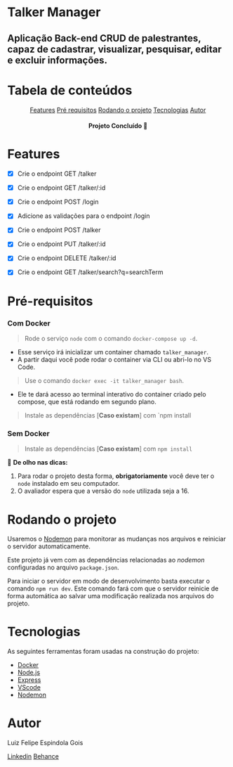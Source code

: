 # Talker Manager

## Aplicação Back-end CRUD de palestrantes, capaz de cadastrar, visualizar, pesquisar, editar e excluir informações.

# Tabela de conteúdos

<p align="center">
  <a href="#features">Features</a>
  <a href="#requisitos">Pré requisitos</a>
  <a href="#rodando">Rodando o projeto</a>
  <a href="#tech">Tecnologias</a>
  <a href="#autor">Autor</a>
</p>

<h4 align="center"> 
	Projeto Concluído 🚀
</h4>

<h1 id="features">Features</h1>

- [x] Crie o endpoint GET /talker
- [x] Crie o endpoint GET /talker/:id
- [x] Crie o endpoint POST /login
- [x] Adicione as validações para o endpoint /login
- [x] Crie o endpoint POST /talker
- [x] Crie o endpoint PUT /talker/:id
- [x] Crie o endpoint DELETE /talker/:id
- [x] Crie o endpoint GET /talker/search?q=searchTerm


<h1 id="requisitos">Pré-requisitos</h1>

 ### Com Docker
 
  > Rode o serviço `node` com o comando `docker-compose up -d`.
  - Esse serviço irá inicializar um container chamado `talker_manager`.
  - A partir daqui você pode rodar o container via CLI ou abri-lo no VS Code.

  > Use o comando `docker exec -it talker_manager bash`.
  - Ele te dará acesso ao terminal interativo do container criado pelo compose, que está rodando em segundo plano.

  > Instale as dependências [**Caso existam**] com `npm install

  ### Sem Docker
  
  > Instale as dependências [**Caso existam**] com `npm install`

  :eyes: **De olho nas dicas:** 
  1. Para rodar o projeto desta forma, **obrigatoriamente** você deve ter o `node` instalado em seu computador.
  2. O avaliador espera que a versão do `node` utilizada seja a 16.


<h1 id="Rodando">Rodando o projeto</h1>

Usaremos o [Nodemon](https://nodemon.io) para monitorar as mudanças nos arquivos e reiniciar o servidor automaticamente.

Este projeto já vem com as dependências relacionadas ao _nodemon_ configuradas no arquivo `package.json`.

Para iniciar o servidor em modo de desenvolvimento basta executar o comando `npm run dev`. Este comando fará com que o servidor reinicie de forma automática ao salvar uma modificação realizada nos arquivos do projeto.

<h1 id="tech">Tecnologias</h1>

As seguintes ferramentas foram usadas na construção do projeto:

- [Docker](https://www.docker.com/)
- [Node.js](https://nodejs.org/en/)
- [Express](https://expressjs.com/)
- [VScode](https://code.visualstudio.com/)
- [Nodemon](https://nodemon.io/)

<h1 id="autor">Autor</h1>

<p>Luiz Felipe Espindola Gois</p>

[Linkedin](https://www.linkedin.com/in/luizfelipegois/)
[Behance](https://www.behance.net/luizfelipe_gois)